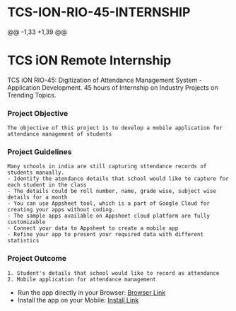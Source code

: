 # TCS-ION-RIO-45-INTERNSHIP
@@ -1,33 +1,39 @@
# TCS iON Remote Internship
TCS iON RIO-45: Digitization of Attendance Management System - Application Development. 45 hours of Internship on Industry Projects on Trending Topics.
### Project Objective
```
The objective of this project is to develop a mobile application for attendance management of students
```
### Project Guidelines
```
Many schools in india are still capturing sttendance records of students manually.
- Identify the atendance details that school would like to capture for each student in the class
- The details could be roll number, name, grade wise, subject wise details for a month
- You can use Appsheet tool, which is a part of Google Cloud for creating your apps without coding.
- The sample apps available on Appsheet cloud platform are fully customizable
- Connect your data to Appsheet to create a mobile app
- Refine your app to present your required data with different statistics
```
### Project Outcome
```
1. Student's details that school would like to record as attendance
2. Mobile application for attendance management
```


- Run the app directly in your Browser: [Browser Link](https://www.appsheet.com/start/fba0d88e-f49e-4d6b-b8f1-b5d149cf607d)
- Install the app on your Mobile: [Install Link](https://www.appsheet.com/newshortcut/fba0d88e-f49e-4d6b-b8f1-b5d149cf607d)
